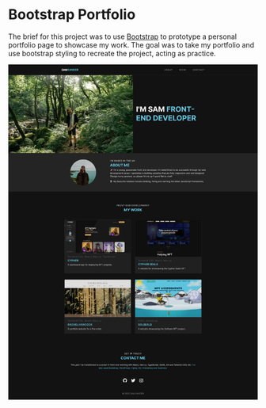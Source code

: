 # Bootstrap Portfolio

The brief for this project was to use [Bootstrap](https://getbootstrap.com/) to prototype a personal portfolio page to showcase my work. The goal was to take my portfolio and use bootstrap styling to recreate the project, acting as practice.

![](assets/images/bootstrap-portfolio-screenshot.png)
